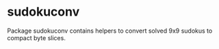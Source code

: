 # sudokuconv
Package sudokuconv contains helpers to convert solved 9x9 sudokus to compact byte slices. 
